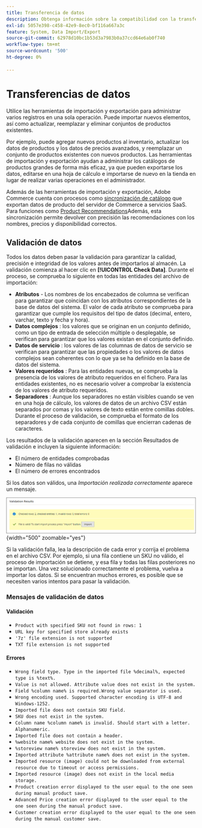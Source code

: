 ```yaml
---
title: Transferencia de datos
description: Obtenga información sobre la compatibilidad con la transferencia de datos, incluida la validación de datos.
exl-id: 5057e398-c458-42e9-8ec0-bf116a667a3c
feature: System, Data Import/Export
source-git-commit: 62978d10bc1b53d3a7983b0a37ccd64e6ab0f740
workflow-type: tm+mt
source-wordcount: '500'
ht-degree: 0%

---
```


# Transferencias de datos

Utilice las herramientas de importación y exportación para administrar varios registros en una sola operación. Puede importar nuevos elementos, así como actualizar, reemplazar y eliminar conjuntos de productos existentes.

Por ejemplo, puede agregar nuevos productos al inventario, actualizar los datos de productos y los datos de precios avanzados, y reemplazar un conjunto de productos existentes con nuevos productos. Las herramientas de importación y exportación ayudan a administrar los catálogos de productos grandes de forma más eficaz, ya que pueden exportarse los datos, editarse en una hoja de cálculo e importarse de nuevo en la tienda en lugar de realizar varias operaciones en el administrador.

Además de las herramientas de importación y exportación, Adobe Commerce cuenta con procesos como [sincronización de catálogo](https://experienceleague.adobe.com/docs/commerce-merchant-services/user-guides/data-services/catalog-sync.html) que exportan datos de producto del servidor de Commerce a servicios SaaS. Para funciones como [Product Recommendations](https://experienceleague.adobe.com/docs/commerce-merchant-services/product-recommendations/overview.html)Además, esta sincronización permite devolver con precisión las recomendaciones con los nombres, precios y disponibilidad correctos.

## Validación de datos

Todos los datos deben pasar la validación para garantizar la calidad, precisión e integridad de los valores antes de importarlos al almacén. La validación comienza al hacer clic en **[!UICONTROL Check Data]**. Durante el proceso, se comprueba lo siguiente en todas las entidades del archivo de importación:

- **Atributos** - Los nombres de los encabezados de columna se verifican para garantizar que coincidan con los atributos correspondientes de la base de datos del sistema. El valor de cada atributo se comprueba para garantizar que cumple los requisitos del tipo de datos (decimal, entero, varchar, texto y fecha y hora).
- **Datos complejos** : los valores que se originan en un conjunto definido, como un tipo de entrada de selección múltiple o desplegable, se verifican para garantizar que los valores existan en el conjunto definido.
- **Datos de servicio** : los valores de las columnas de datos de servicio se verifican para garantizar que las propiedades o los valores de datos complejos sean coherentes con lo que ya se ha definido en la base de datos del sistema.
- **Valores requeridos** : Para las entidades nuevas, se comprueba la presencia de los valores de atributo requeridos en el fichero. Para las entidades existentes, no es necesario volver a comprobar la existencia de los valores de atributo requeridos.
- **Separadores** : Aunque los separadores no están visibles cuando se ven en una hoja de cálculo, los valores de datos de un archivo CSV están separados por comas y los valores de texto están entre comillas dobles. Durante el proceso de validación, se comprueba el formato de los separadores y de cada conjunto de comillas que encierran cadenas de caracteres.

Los resultados de la validación aparecen en la sección Resultados de validación e incluyen la siguiente información:

- El número de entidades comprobadas
- Número de filas no válidas
- El número de errores encontrados

Si los datos son válidos, una _Importación realizada correctamente_ aparece un mensaje.

![Mensaje del sistema: el archivo es válido](./assets/data-import-validation-message.png){width="500" zoomable="yes"}

Si la validación falla, lea la descripción de cada error y corrija el problema en el archivo CSV. Por ejemplo, si una fila contiene un SKU no válido, el proceso de importación se detiene, y esa fila y todas las filas posteriores no se importan. Una vez solucionado correctamente el problema, vuelva a importar los datos. Si se encuentran muchos errores, es posible que se necesiten varios intentos para pasar la validación.

### Mensajes de validación de datos

#### Validación

- `Product with specified SKU not found in rows: 1`
- `URL key for specified store already exists`
- `'7z' file extension is not supported`
- `TXT file extension is not supported`

#### Errores

- `Wrong field type. Type in the imported file %decimal%, expected type is %text%.`
- `Value is not allowed. Attribute value does not exist in the system.`
- `Field %column name% is required.Wrong value separator is used.`
- `Wrong encoding used. Supported character encoding is UTF-8 and Windows-1252.`
- `Imported file does not contain SKU field.`
- `SKU does not exist in the system.`
- `Column name %column name% is invalid. Should start with a letter. Alphanumeric.`
- `Imported file does not contain a header.`
- `%website name% website does not exist in the system.`
- `%storeview name% storeview does not exist in the system.`
- `Imported attribute %attribute name% does not exist in the system.`
- `Imported resource (image) could not be downloaded from external resource due to timeout or access permissions.`
- `Imported resource (image) does not exist in the local media storage.`
- `Product creation error displayed to the user equal to the one seen during manual product save.`
- `Advanced Price creation error displayed to the user equal to the one seen during the manual product save.`
- `Customer creation error displayed to the user equal to the one seen during the manual customer save.`
